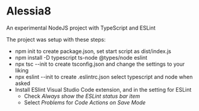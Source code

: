 # Alessia8
An experimental NodeJS project with TypeScript and ESLint

The project was setup with these steps:
- npm init to create package.json, set start script as dist/index.js 
- npm install -D typescript ts-node @types/node eslint 
- npx tsc --init to create tsconfig.json and change the settings to your liking 
- npx eslint --init to create .eslintrc.json select typescript and node when asked 
- Install ESlint Visual Studio Code extension, and in the setting for ESLint 
    - Check *Always show the ESLint status bar item* 
    - Select *Problems* for *Code Actions on Save Mode* 
